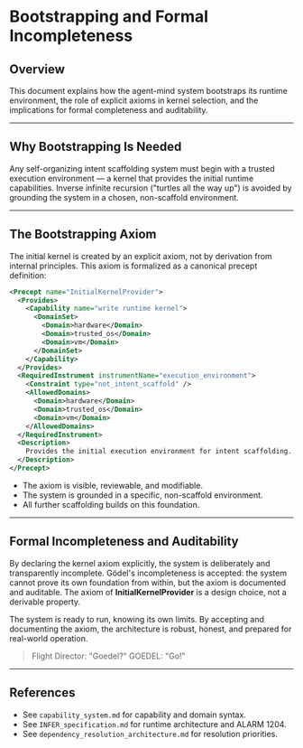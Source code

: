 # Bootstrapping and Formal Incompleteness

## Overview
This document explains how the agent-mind system bootstraps its runtime environment, the role of explicit axioms in kernel selection, and the implications for formal completeness and auditability.

---

## Why Bootstrapping Is Needed
Any self-organizing intent scaffolding system must begin with a trusted execution environment — a kernel that provides the initial runtime capabilities. Inverse infinite recursion ("turtles all the way up") is avoided by grounding the system in a chosen, non-scaffold environment.

---

## The Bootstrapping Axiom

The initial kernel is created by an explicit axiom, not by derivation from internal principles. This axiom is formalized as a canonical precept definition:

```xml
<Precept name="InitialKernelProvider">
  <Provides>
    <Capability name="write runtime kernel">
      <DomainSet>
        <Domain>hardware</Domain>
        <Domain>trusted_os</Domain>
        <Domain>vm</Domain>
      </DomainSet>
    </Capability>
  </Provides>
  <RequiredInstrument instrumentName="execution_environment">
    <Constraint type="not_intent_scaffold" />
    <AllowedDomains>
      <Domain>hardware</Domain>
      <Domain>trusted_os</Domain>
      <Domain>vm</Domain>
    </AllowedDomains>
  </RequiredInstrument>
  <Description>
    Provides the initial execution environment for intent scaffolding. Must not itself be running inside an intent scaffold runtime.
  </Description>
</Precept>
```

- The axiom is visible, reviewable, and modifiable.
- The system is grounded in a specific, non-scaffold environment.
- All further scaffolding builds on this foundation.

---

## Formal Incompleteness and Auditability
By declaring the kernel axiom explicitly, the system is deliberately and transparently incomplete. Gödel's incompleteness is accepted: the system cannot prove its own foundation from within, but the axiom is documented and auditable.
The axiom of **InitialKernelProvider** is a design choice, not a derivable property.

The system is ready to run, knowing its own limits. By accepting and documenting the axiom, the architecture is robust, honest, and prepared for real-world operation.

> Flight Director: "Goedel?"
> GOEDEL: "Go!"

---

## References
- See `capability_system.md` for capability and domain syntax.
- See `INFER_specification.md` for runtime architecture and ALARM 1204.
- See `dependency_resolution_architecture.md` for resolution priorities.
